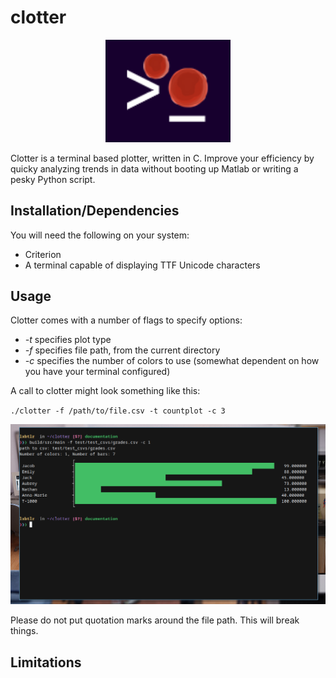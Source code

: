 # clotter

<div>
  <p align="center">
    <img src="pictures/clotter.PNG" width="200"> 
  </p>
</div>

Clotter is a terminal based plotter, written in C. Improve your efficiency by
quicky analyzing trends in data without booting up Matlab or writing a pesky
Python script.

## Installation/Dependencies

You will need the following on your system:

- Criterion
- A terminal capable of displaying TTF Unicode characters

## Usage

Clotter comes with a number of flags to specify options:

- _-t_ specifies plot type
- _-f_ specifies file path, from the current directory
- _-c_ specifies the number of colors to use (somewhat dependent on how you have
  your terminal configured)

A call to clotter might look something like this:

`./clotter -f /path/to/file.csv -t countplot -c 3`

<div>
  <p align="center">
    <img src="pictures/singlecolorclotter.png" width="800"> 
  </p>
</div>

Please do not put quotation marks around the file path. This will break things. 

## Limitations
